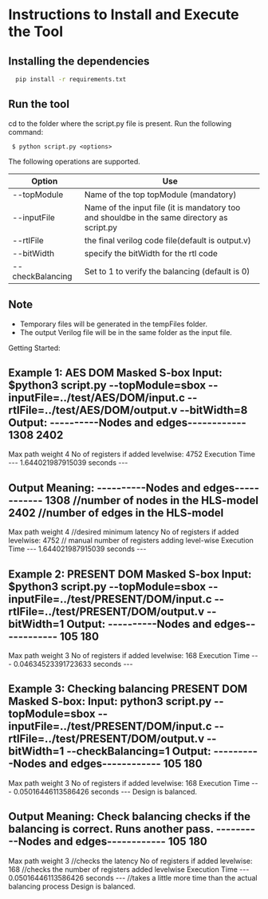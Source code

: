 # Instructions to Install and Execute the Tool
## Installing the dependencies

```bash
  pip install -r requirements.txt
```
    
## Run the tool

cd to the folder where the script.py file is present.
Run the following command:
```
 $ python script.py <options>
```
The following operations are supported.


| Option  | Use |
| ------------- | ------------- |
| --topModule  | Name of the top topModule (mandatory)  |
| --inputFile  |  Name of the input file (it is mandatory too and shouldbe in the same directory as script.py |
| --rtlFile|the final verilog code file(default is output.v) |
| --bitWidth|specify the bitWidth for the rtl code |
| --checkBalancing|Set to 1 to verify the balancing (default is 0) |



## Note

- Temporary files will be generated in the tempFiles folder.
- The output Verilog file will be in the same folder as the input file.
  
Getting Started: 

Example 1: AES DOM Masked S-box
Input: $python3 script.py --topModule=sbox --inputFile=../test/AES/DOM/input.c --rtlFile=../test/AES/DOM/output.v --bitWidth=8
Output: 
----------Nodes and edges------------
1308
2402
-------------------------------------
Max path weight 4
No of registers if added levelwise: 4752
Execution Time
--- 1.644021987915039 seconds ---

Output Meaning: 
----------Nodes and edges------------
1308 //number of nodes in the HLS-model
2402 //number of edges in the HLS-model
-------------------------------------
Max path weight 4 //desired minimum latency
No of registers if added levelwise: 4752 // manual number of registers adding level-wise
Execution Time
--- 1.644021987915039 seconds ---

Example 2: PRESENT DOM Masked S-box
Input: $python3 script.py --topModule=sbox --inputFile=../test/PRESENT/DOM/input.c --rtlFile=../test/PRESENT/DOM/output.v --bitWidth=1
Output: 
----------Nodes and edges------------
105
180
-------------------------------------
Max path weight 3
No of registers if added levelwise: 168
Execution Time
--- 0.04634523391723633 seconds ---


Example 3: Checking balancing PRESENT DOM Masked S-box: 
Input: python3 script.py --topModule=sbox --inputFile=../test/PRESENT/DOM/input.c --rtlFile=../test/PRESENT/DOM/output.v --bitWidth=1 --checkBalancing=1
Output:
----------Nodes and edges------------
105
180
-------------------------------------
Max path weight 3
No of registers if added levelwise: 168
Execution Time
--- 0.05016446113586426 seconds ---
Design is balanced.

Output Meaning: Check balancing checks if the balancing is correct. Runs another pass.
----------Nodes and edges------------
105
180
-------------------------------------
Max path weight 3 //checks the latency
No of registers if added levelwise: 168 //checks the number of registers added levelwise
Execution Time
--- 0.05016446113586426 seconds --- //takes a little more time than the actual balancing process
Design is balanced. 

